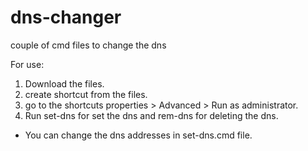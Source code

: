 # dns-changer
couple of cmd files to change the dns

For use:
1. Download the files.
2. create shortcut from the files.
3. go to the shortcuts properties > Advanced > Run as administrator.
4. Run set-dns for set the dns and rem-dns for deleting the dns.

+ You can change the dns addresses in set-dns.cmd file.
